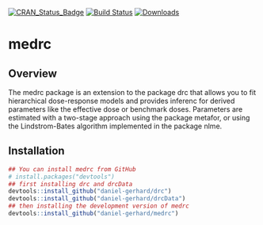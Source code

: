 
[![CRAN\_Status\_Badge](http://www.r-pkg.org/badges/version/medrc)](https://cran.r-project.org/package=medrc) [![Build Status](https://travis-ci.org/daniel-gerhard/medrc.svg?branch=master)](https://travis-ci.org/daniel-gerhard/medrc) [![Downloads](https://cranlogs.r-pkg.org/badges/medrc)](https://cranlogs.r-pkg.org/)

medrc
=====

Overview
--------

The medrc package is an extension to the package drc that allows you to fit hierarchical dose-response models and provides inferenc for derived parameters like the effective dose or benchmark doses. Parameters are estimated with a two-stage approach using the package metafor, or using the Lindstrom-Bates algorithm implemented in the package nlme.

Installation
------------

``` r
## You can install medrc from GitHub
# install.packages("devtools")
## first installing drc and drcData
devtools::install_github("daniel-gerhard/drc")
devtools::install_github("daniel-gerhard/drcData")
## then installing the development version of medrc
devtools::install_github("daniel-gerhard/medrc")
```
